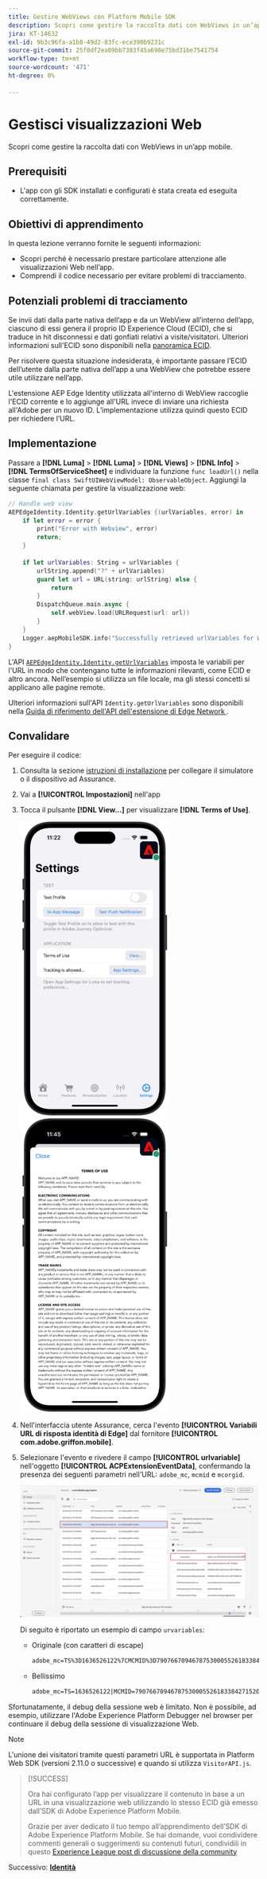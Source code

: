 ```yaml
---
title: Gestire WebViews con Platform Mobile SDK
description: Scopri come gestire la raccolta dati con WebViews in un’app mobile.
jira: KT-14632
exl-id: 9b3c96fa-a1b8-49d2-83fc-ece390b9231c
source-git-commit: 25f0df2ea09bb7383f45a698e75bd31be7541754
workflow-type: tm+mt
source-wordcount: '471'
ht-degree: 0%

---
```


# Gestisci visualizzazioni Web

Scopri come gestire la raccolta dati con WebViews in un’app mobile.

## Prerequisiti

* L&#39;app con gli SDK installati e configurati è stata creata ed eseguita correttamente.

## Obiettivi di apprendimento

In questa lezione verranno fornite le seguenti informazioni:

* Scopri perché è necessario prestare particolare attenzione alle visualizzazioni Web nell’app.
* Comprendi il codice necessario per evitare problemi di tracciamento.

## Potenziali problemi di tracciamento

Se invii dati dalla parte nativa dell’app e da un WebView all’interno dell’app, ciascuno di essi genera il proprio ID Experience Cloud (ECID), che si traduce in hit disconnessi e dati gonfiati relativi a visite/visitatori. Ulteriori informazioni sull&#39;ECID sono disponibili nella [panoramica ECID](https://experienceleague.adobe.com/docs/experience-platform/identity/ecid.html?lang=en).

Per risolvere questa situazione indesiderata, è importante passare l’ECID dell’utente dalla parte nativa dell’app a una WebView che potrebbe essere utile utilizzare nell’app.

L&#39;estensione AEP Edge Identity utilizzata all&#39;interno di WebView raccoglie l&#39;ECID corrente e lo aggiunge all&#39;URL invece di inviare una richiesta all&#39;Adobe per un nuovo ID. L’implementazione utilizza quindi questo ECID per richiedere l’URL.

## Implementazione

Passare a **[!DNL Luma]** > **[!DNL Luma]** > **[!DNL Views]** > **[!DNL Info]** > **[!DNL TermsOfServiceSheet]** e individuare la funzione `func loadUrl()` nella classe `final class SwiftUIWebViewModel: ObservableObject`. Aggiungi la seguente chiamata per gestire la visualizzazione web:

```swift
// Handle web view
AEPEdgeIdentity.Identity.getUrlVariables {(urlVariables, error) in
    if let error = error {
        print("Error with Webview", error)
        return;
    }
    
    if let urlVariables: String = urlVariables {
        urlString.append("?" + urlVariables)
        guard let url = URL(string: urlString) else {
            return
        }
        DispatchQueue.main.async {
            self.webView.load(URLRequest(url: url))
        }
    }
    Logger.aepMobileSDK.info("Successfully retrieved urlVariables for WebView, final URL: \(urlString)")
}
```

L&#39;API [`AEPEdgeIdentity.Identity.getUrlVariables`](https://developer.adobe.com/client-sdks/documentation/identity-for-edge-network/api-reference/#geturlvariables) imposta le variabili per l&#39;URL in modo che contengano tutte le informazioni rilevanti, come ECID e altro ancora. Nell’esempio si utilizza un file locale, ma gli stessi concetti si applicano alle pagine remote.

Ulteriori informazioni sull&#39;API `Identity.getUrlVariables` sono disponibili nella [Guida di riferimento dell&#39;API dell&#39;estensione di Edge Network ](https://developer.adobe.com/client-sdks/documentation/identity-for-edge-network/api-reference/#geturlvariables).

## Convalidare

Per eseguire il codice:

1. Consulta la sezione [istruzioni di installazione](assurance.md#connecting-to-a-session) per collegare il simulatore o il dispositivo ad Assurance.
1. Vai a **[!UICONTROL Impostazioni]** nell&#39;app
1. Tocca il pulsante **[!DNL View...]** per visualizzare **[!DNL Terms of Use]**.

   <img src="./assets/tou1.png" width="300" /> <img src="./assets/tou2.png" width="300" />

1. Nell&#39;interfaccia utente Assurance, cerca l&#39;evento **[!UICONTROL Variabili URL di risposta identità di Edge]** dal fornitore **[!UICONTROL com.adobe.griffon.mobile]**.
1. Selezionare l&#39;evento e rivedere il campo **[!UICONTROL urlvariable]** nell&#39;oggetto **[!UICONTROL ACPExtensionEventData]**, confermando la presenza dei seguenti parametri nell&#39;URL: `adobe_mc`, `mcmid` e `mcorgid`.

   ![convalida visualizzazione Web](assets/webview-validation.png)

   Di seguito è riportato un esempio di campo `urvariables`:

   * Originale (con caratteri di escape)

     ```html
     adobe_mc=TS%3D1636526122%7CMCMID%3D79076670946787530005526183384271520749%7CMCORGID%3D7ABB3E6A5A7491460A495D61%40AdobeOrg
     ```

   * Bellissimo

     ```html
     adobe_mc=TS=1636526122|MCMID=79076670946787530005526183384271520749|MCORGID=7ABB3E6A5A7491460A495D61@AdobeOrg
     ```

Sfortunatamente, il debug della sessione web è limitato. Non è possibile, ad esempio, utilizzare l&#39;Adobe Experience Platform Debugger nel browser per continuare il debug della sessione di visualizzazione Web.

>[!NOTE]
>
>L&#39;unione dei visitatori tramite questi parametri URL è supportata in Platform Web SDK (versioni 2.11.0 o successive) e quando si utilizza `VisitorAPI.js`.


>[!SUCCESS]
>
>Ora hai configurato l’app per visualizzare il contenuto in base a un URL in una visualizzazione web utilizzando lo stesso ECID già emesso dall’SDK di Adobe Experience Platform Mobile.
>
>Grazie per aver dedicato il tuo tempo all’apprendimento dell’SDK di Adobe Experience Platform Mobile. Se hai domande, vuoi condividere commenti generali o suggerimenti su contenuti futuri, condividili in questo [Experience League post di discussione della community](https://experienceleaguecommunities.adobe.com/t5/adobe-experience-platform-data/tutorial-discussion-implement-adobe-experience-cloud-in-mobile/td-p/443796)

Successivo: **[Identità](identity.md)**

